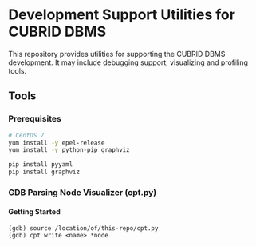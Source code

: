 # Development Support Utilities for CUBRID DBMS

This repository provides utilities for supporting the CUBRID DBMS development.
It may include debugging support, visualizing and profiling tools.

## Tools

### Prerequisites

```bash
# CentOS 7
yum install -y epel-release
yum install -y python-pip graphviz

pip install pyyaml
pip install graphviz
```

### GDB Parsing Node Visualizer (cpt.py)


#### Getting Started

```
(gdb) source /location/of/this-repo/cpt.py
(gdb) cpt write <name> *node
```
